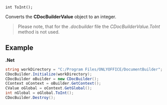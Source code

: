 `int ToInt();`

Converts the **CDocBuilderValue** object to an integer.

> Please note, that for the *.docbuilder* file the *CDocBuilderValue.ToInt* method is not used.

## Example

**.Net**

```cs
string workDirectory = "C:/Program Files/ONLYOFFICE/DocumentBuilder";
CDocBuilder.Initialize(workDirectory);
CDocBuilder oBuilder = new CDocBuilder();
CContext oContext = oBuilder.GetContext();
CValue oGlobal = oContext.GetGlobal();
int nGlobal = oGlobal.ToInt();
CDocBuilder.Destroy();
```
